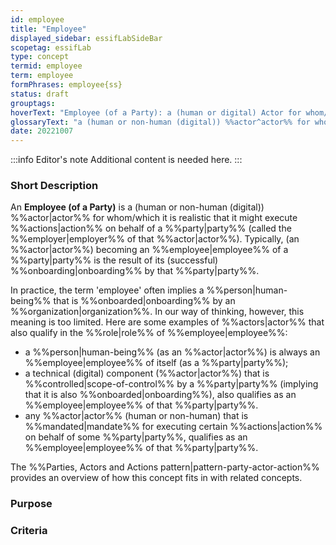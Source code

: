 ```yaml
---
id: employee
title: "Employee"
displayed_sidebar: essifLabSideBar
scopetag: essifLab
type: concept
termid: employee
term: employee
formPhrases: employee{ss}
status: draft
grouptags:
hoverText: "Employee (of a Party): a (human or digital) Actor for whom/which it is realistic that it might execute Actions on behalf of that Party (called the Employer of that Actor)."
glossaryText: "a (human or non-human (digital)) %%actor^actor%% for whom/which it is realistic that it might execute %%actions^action%% on behalf of a %%party^party%% (called the %%employer^employer%% of that %%actor^actor%%)."
date: 20221007
---
```


:::info Editor's note
Additional content is needed here.
:::

### Short Description

An **Employee (of a Party)** is a (human or non-human (digital)) %%actor|actor%% for whom/which it is realistic that it might execute %%actions|action%% on behalf of a %%party|party%% (called the %%employer|employer%% of that %%actor|actor%%). Typically, (an %%actor|actor%%) becoming an %%employee|employee%% of a %%party|party%% is the result of its (successful) %%onboarding|onboarding%% by that %%party|party%%.

In practice, the term 'employee' often implies a %%person|human-being%% that is %%onboarded|onboarding%% by an %%organization|organization%%. In our way of thinking, however, this meaning is too limited. Here are some examples of %%actors|actor%% that also qualify in the %%role|role%% of %%employee|employee%%:
- a %%person|human-being%% (as an %%actor|actor%%) is always an %%employee|employee%% of itself (as a %%party|party%%);
- a technical (digital) component (%%actor|actor%%) that is %%controlled|scope-of-control%% by a %%party|party%% (implying that it is also %%onboarded|onboarding%%), also qualifies as an %%employee|employee%% of that %%party|party%%.
- any %%actor|actor%% (human or non-human) that is %%mandated|mandate%% for executing certain %%actions|action%% on behalf of some %%party|party%%, qualifies as an %%employee|employee%% of that %%party|party%%.

The %%Parties, Actors and Actions pattern|pattern-party-actor-action%% provides an overview of how this concept fits in with related concepts.

### Purpose

### Criteria
